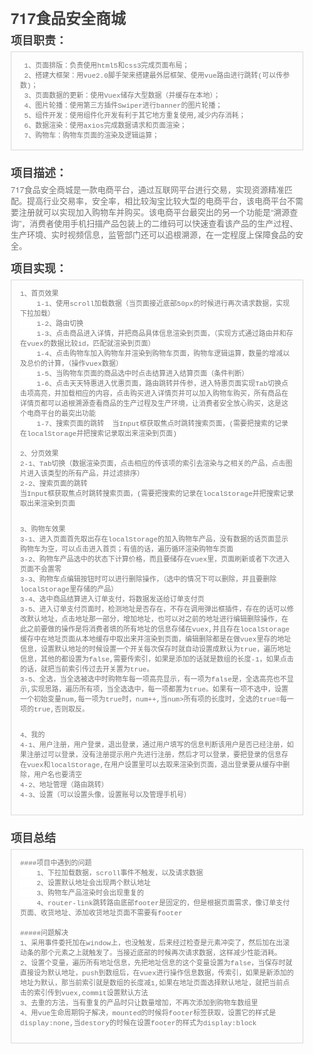 <html lang="en"><head>
    <meta charset="UTF-8">
    <title></title>
<style id="system" type="text/css">h1,h2,h3,h4,h5,h6,p,blockquote {    margin: 0;    padding: 0;}body {    font-family: "Helvetica Neue", Helvetica, "Hiragino Sans GB", Arial, sans-serif;    font-size: 13px;    line-height: 18px;    color: #737373;    margin: 10px 13px 10px 13px;}a {    color: #0069d6;}a:hover {    color: #0050a3;    text-decoration: none;}a img {    border: none;}p {    margin-bottom: 9px;}h1,h2,h3,h4,h5,h6 {    color: #404040;    line-height: 36px;}h1 {    margin-bottom: 18px;    font-size: 30px;}h2 {    font-size: 24px;}h3 {    font-size: 18px;}h4 {    font-size: 16px;}h5 {    font-size: 14px;}h6 {    font-size: 13px;}hr {    margin: 0 0 19px;    border: 0;    border-bottom: 1px solid #ccc;}blockquote {    padding: 13px 13px 21px 15px;    margin-bottom: 18px;    font-family:georgia,serif;    font-style: italic;}blockquote:before {    content:"C";    font-size:40px;    margin-left:-10px;    font-family:georgia,serif;    color:#eee;}blockquote p {    font-size: 14px;    font-weight: 300;    line-height: 18px;    margin-bottom: 0;    font-style: italic;}code, pre {    font-family: Monaco, Andale Mono, Courier New, monospace;}code {    background-color: #fee9cc;    color: rgba(0, 0, 0, 0.75);    padding: 1px 3px;    font-size: 12px;    -webkit-border-radius: 3px;    -moz-border-radius: 3px;    border-radius: 3px;}pre {    display: block;    padding: 14px;    margin: 0 0 18px;    line-height: 16px;    font-size: 11px;    border: 1px solid #d9d9d9;    white-space: pre-wrap;    word-wrap: break-word;}pre code {    background-color: #fff;    color:#737373;    font-size: 11px;    padding: 0;}@media screen and (min-width: 768px) {    body {        width: 748px;        margin:10px auto;    }}</style><style id="custom" type="text/css"></style></head>
<body marginheight="0"><h2>717食品安全商城</h2>
<h3>项目职责：</h3>
<pre><code> 1、页面排版：负责使用html5和css3完成页面布局；
 2、搭建大框架：用vue2.0脚手架来搭建最外层框架、使用vue路由进行跳转(可以传参数)；
 3、页面数据的更新：使用Vuex储存大型数据（并缓存在本地）；
 4、图片轮播：使用第三方插件Swiper进行banner的图片轮播；
 5、组件开发：使用组件化开发有利于其它地方重复使用,减少内存消耗；
 6、数据渲染：使用axios完成数据请求和页面渲染；
 7、购物车：购物车页面的渲染及逻辑运算；</code></pre>
<h3>项目描述：</h3>
<p>   717食品安全商城是一款电商平台，通过互联网平台进行交易，实现资源精准匹配。提高行业交易率，安全率，相比较淘宝比较大型的电商平台，该电商平台不需要注册就可以实现加入购物车并购买。该电商平台最突出的另一个功能是“溯源查询”，消费者使用手机扫描产品包装上的二维码可以快速查看该产品的生产过程、生产环境、实时视频信息，监管部门还可以追根溯源，在一定程度上保障食品的安全。

</p>
<h3>项目实现：</h3>
<pre><code>1、首页效果
    1-1、使用scroll加载数据（当页面接近底部50px的时候进行再次请求数据，实现下拉加载）
    1-2、路由切换
    1-3、点击商品进入详情，并把商品具体信息渲染到页面，（实现方式通过路由并和存在vuex的数据比较id，匹配就渲染到页面）
    1-4、点击购物车加入购物车并渲染到购物车页面，购物车逻辑运算，数量的增减以及总价的计算，（操作vuex数据）
    1-5、当购物车页面的商品选中时点击结算进入结算页面（条件判断）
    1-6、点击天天特惠进入优惠页面，路由跳转并传参，进入特惠页面实现Tab切换点击项高亮，并加载相应的内容，点击购买进入详情页并可以加入购物车购买，所有商品在详情页都可以追根溯源查看商品的生产过程及生产环境，让消费者安全放心购买，这是这个电商平台的最突出功能
    1-7、搜索页面的跳转  当Input框获取焦点时跳转搜索页面，(需要把搜索的记录在localStorage并把搜索记录取出来渲染到页面) 

2、分页效果
    2-1、Tab切换（数据渲染页面，点击相应的传该项的索引去渲染与之相关的产品，点击图片进入该类型的所有产品，并过滤排序）
    2-2、搜索页面的跳转  当Input框获取焦点时跳转搜索页面，(需要把搜索的记录在localStorage并把搜索记录取出来渲染到页面   

3、购物车效果
    3-1、进入页面首先取出存在localStorage的加入购物车产品，没有数据的话页面显示购物车为空，可以点击进入首页；有值的话，遍历循环渲染购物车页面
    3-2、购物车产品选中的状态下计算价格，而且要储存在vuex里，页面刷新或者下次进入页面不会置零
    3-3、购物车点编辑按钮时可以进行删除操作，（选中的情况下可以删除，并且要删除localStorage里存储的产品） 
    3-4、选中商品结算进入订单支付，将数据发送给订单支付页
    3-5、进入订单支付页面时，检测地址是否存在，不存在调用弹出框插件，存在的话可以修改默认地址，点击地址那一部分，增加地址，也可以对之前的地址进行编辑删除操作，在此之前要做的操作是将消费者填的所有地址的信息存储在vuex,并且存在localStorage缓存中在地址页面从本地缓存中取出来并渲染到页面，编辑删除都是在做vuex里存的地址信息，设置默认地址的时候设置一个开关每次保存时就自动设置成默认为true，遍历地址信息，其他的都设置为false,需要传索引，如果是添加的话就是数组的长度-1，如果点击的话，就把当前索引传过去开关置为true。
    3-5、全选，当全选被选中时购物车每一项高亮显示，有一项为false是，全选高亮也不显示,实现思路，遍历所有项，当全选选中，每一项都置为true。如果有一项不选中，设置一个初始变量num,每一项为true时，num++,当num&gt;所有项的长度时，全选的true=每一项的true,否则取反。

4、我的
    4-1、用户注册，用户登录，退出登录，通过用户填写的信息判断该用户是否已经注册，如果注册过可以登录，没有注册提示用户先进行注册，然后才可以登录，要把登录的信息存在vuex和localStorage,在用户设置里可以去取来渲染到页面，退出登录要从缓存中删除，用户名也要清空
    4-2、地址管理（路由跳转）
    4-3、设置（可以设置头像，设置账号以及管理手机号）</code></pre>
<h3>项目总结</h3>
<pre><code>####项目中遇到的问题
    1、下拉加载数据，scroll事件不触发，以及请求数据
    2、设置默认地址会出现两个默认地址
    3、购物车产品渲染时会出现重复的
    4、router-link跳转路由底部footer是固定的，但是根据页面需求，像订单支付页面、收货地址、添加收货地址页面不需要有footer

#####问题解决
    1、采用事件委托加在window上，也没触发，后来经过检查是元素冲突了，然后加在出滚动条的那个元素之上就触发了。当接近底部的时候再次请求数据，这样减少性能消耗。
    2、设置个变量，遍历所有地址信息，先把地址信息的这个变量设置为false，当保存时就直接设为默认地址，push到数组后，在vuex进行操作信息数据，传索引，如果是新添加的地址为默认，那当前索引就是数组的长度减1,如果在地址页面选择默认地址，就把当前点击的索引传到vuex,commit设置默认方法
    3、去重的方法，当有重复的产品时只让数量增加，不再次添加到购物车数组里
    4、用vue生命周期钩子解决，mounted的时候将footer标签获取，设置它的样式是display:none,当destory的时候在设置footer的样式为display:block</code></pre>

</body></html>